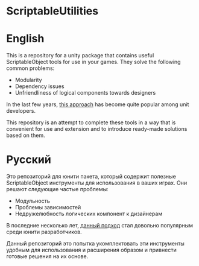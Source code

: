 # ScriptableUtilities

# English
This is a repository for a unity package that contains useful ScriptableObject tools for use in your games.
They solve the following common problems:
- Modularity
- Dependency issues
- Unfriendliness of logical components towards designers

In the last few years, [this approach](https://www.youtube.com/watch?v=raQ3iHhE_Kk) has become quite popular among unit developers.

This repository is an attempt to complete these tools in a way that is convenient for use and extension and to introduce ready-made solutions based on them.

# Русский
Это репозиторий для юнити пакета, который содержит полезные ScriptableObject инструменты для использования в ваших играх.
Они решают следующие частые проблемы:
- Модульность
- Проблемы зависимостей
- Недружелюбность логических компонент к дизайнерам

В последние несколько лет, [данный подход](https://www.youtube.com/watch?v=raQ3iHhE_Kk) стал довольно популярным среди юнити разработчиков.

Данный репозиторий это попытка укомплектовать эти инструменты удобным для использования и расширения образом и привнести готовые решения на их основе.